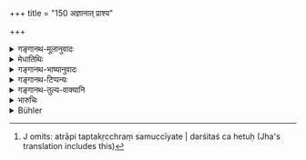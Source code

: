 +++
title = "150 अज्ञानात् प्राश्य"

+++

<details><summary>गङ्गानथ-मूलानुवादः</summary>

The three twice-born castes, who have unwittingly swallowed ordure or urine, or anything that has been in contact with wine, are liable to re-initiation.—(150)
</details>

<details><summary>मेधातिथिः</summary>

**विण्मूत्र**ग्रहणं रेतस उपलक्षणार्थम् । स्मृत्यन्तरे "पुरीषकुणपरेतसां प्राशने चैवम्" (ग्ध् २३.३) इति । किंजातीयविण्मूत्रपाशन एतत् । मनुष्याणाम् एव । अन्येषां तु वक्ष्यामः । अत्रापि तप्तकृच्छ्रं समुच्चीयते । दर्शितश् च हेतुः[^२३४] । **द्विजातय** इति विवक्षितं । शूद्रस्यान्यद् वक्ष्यामः । **अज्ञानाद्** इत्य् अनुवादः । को हि ज्ञात्वा विण्मूत्रम् अश्नीयात् । यथा मद्यपान एतद् एवोक्तम् "मद्यं भुक्त्वा चरेत् कृच्छ्रम्" इति, यदि तु संस्करो भवति तदा वचनात् तुल्यम् एव ॥ ११.१५० ॥


[^२३४]:
     J omits: atrāpi taptakṛcchraṃ samuccīyate | darśitaś ca hetuḥ (Jha's translation includes this)
</details>

<details><summary>गङ्गानथ-भाष्यानुवादः</summary>

‘*Ordure or wine*’—is meant to include *semen* also; since we read in
another Smṛti—‘This same expiation applies to the case of the eating of
ordure, stenching corpse *and semen*.’

“Whose *ordure* and *urine* are meant here?”

Of men; the ease of those of other animals we shall deal with later on.

In connection with this offence also, the ‘*Tapta* - *Kṛcchra*’ has to
be combined with what is here laid down; reasons for which have been
already explained above.

Stress is meant to be laid upon the term ‘*twice-born*’; since another
expiation for Śūdras is going to be laid down later on.

‘*Unwittingly*.’—This is only a reiteration; who is there who would
swallow ordure or urine *intentionally*?

Further, in connection with the (intentional) drinking of intoxicants,
it has been laid down that ‘having partaken of an intoxicant, one should
perform the ‘*Kṛcchra*’; so that if Initiation were the only expiation
meant for the *intentional* swallowing of ordure and urine, the text
would imply that both (eating of ordure and drinking of an intoxicant)
stand on the same footing (which is absurd).
</details>

<details><summary>गङ्गानथ-टिप्पन्यः</summary>

This verse is quoted in *Mitākṣarā* (3.254), as referring to eases where
the twice-born eats *dry* grain which has come into contact with
liquor;—in *Aparārka* (p. 1074), where ‘*surāsaṃspṛṣṭam*’ is explained
as ‘that in which the taste of liquor is absent *e.g*. water contained
in a vessel which had contained liquor; the eating of what bears the
taste of liquor being as bad as the drinking of liquor itself; it adds
that here also the re-initiation is to *follow* the prescribed expiatory
rites;—again on p. 1164;—in *Nirṇayasindhu* (p. 191) in
*Vidhānapārijāta* (p. 488);—in *Vīramitrodaya* (Saṃskāra p. 545);—in
*Parāśaramādhava* (Prāyaścitta p. 298);—in *Prāyaścittaviveka* (p.
104);—and in *Saṃskāraratnamālā* (p. 279), which says that the ‘*punaḥ
saṃskāra*,’ is always to be preceded by the performance of the
*Tapta-Kṛcchra*.
</details>

<details><summary>गङ्गानथ-तुल्य-वाक्यानि</summary>

*Gautama* (23.3).—‘The *Taptakṛcchra* penance should be performed for
swallowing urine, excrements or semen.’

*Vaśiṣṭha* (20.20).—‘The *Kṛcchra* and th e *Atikṛcchra* are prescribed
for swallowing excrements, urine and semen.’

*Viṣṇu* (51.2).—‘If a man has tasted any of the bodily excretions, or of
intoxicating drinks, he must perform the *Cāndrāyaṇa* penance.’

*Yājñavalkya* (3.255).—‘On unwittingly drinking semen, excreta or urine,
the three twice-born castes have to undergo initiation a second time.’

*Parāśara* (11.4).—‘One who has eaten excreta or urine should, for his
purification, perform the *Prājāpatya* penance, and then bathe with and
drink the five bovine products.’

Do. (12.1).—‘The Brāhmaṇa who has eaten defiled food, or semen or beef
or the food of a Cāṇḍāla, he should perform the *Kṛcchra-Cāndrāyaṇa*.’
</details>

<details><summary>भारुचिः</summary>

सुरासंस्पृष्टं चसति रसग्रहणे विज्ञेयम् । एतस्मिन् व्यभिचारे पुनः संस्कारः द्विजातीनां स्मृत्यन्तरसामर्थ्याच् च सतप्तकृच्छ्रः । तथा च गौतमीयम् अत्रोपसंहरणीयम् (?)- "मूत्रपुरीषरेतसां च प्राशने" (ग्ध् २३.३) इति एतत् । एवं च सति तप्तकृच्छ्रपुनःसंस्कारौ समुच्चितौ प्रायश्चित्तम्, न पुनः संस्कारमात्रम् । अत्यन्तलघुत्वाद्, इहापि च "मत्या भुक्त्वाचरेत् कृच्छ्रं रेतो विण्मूत्रम् एव च" इत्य् उक्तम् अभोज्यप्रकरणे । अत ब्रूयात् तत्र मतिपान उक्तो मूत्रादीनां कृच्छ्रः, इह त्व् अमत्येति । सत्यम् एतत्, कल्पान्तरत्वात् तु सप्रत्ययाप्रत्ययव्यतिक्रमयोर् अविरोध इति । पुनःसंस्कारगर्हणाच् च सर्वस्मिंस् तद्धर्मे प्राप्त इदं नियमार्थम् आरभ्यते ॥ ११.१४९ ॥
</details>

<details><summary>Bühler</summary>

151	(Men of) the three twice-born castes who have unintentionally swallowed ordure or urine, or anything that has touched Sura, must be initiated again.
</details>
